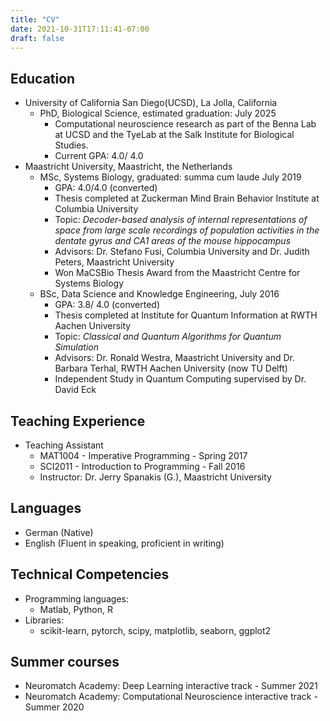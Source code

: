 ```yaml
---
title: "CV"
date: 2021-10-31T17:11:41-07:00
draft: false
---
```


## Education
* University of California San Diego(UCSD), La Jolla, California
  - PhD, Biological Science, estimated graduation:  July 2025
    - Computational neuroscience research as part of the Benna Lab at UCSD and the TyeLab at the Salk Institute for Biological Studies.
    - Current GPA: 4.0/ 4.0
* Maastricht University, Maastricht, the Netherlands
  - MSc, Systems Biology, graduated: summa cum laude July 2019
    - GPA: 4.0/4.0 (converted)
    - Thesis completed at Zuckerman Mind Brain Behavior Institute at Columbia University
    - Topic: _Decoder-based analysis of internal representations of space from large scale recordings of population activities in the dentate gyrus and CA1 areas of the mouse hippocampus_
    - Advisors: Dr. Stefano Fusi, Columbia University and Dr.  Judith Peters, Maastricht University
    - Won MaCSBio Thesis Award from the Maastricht Centre for Systems Biology
  - BSc, Data Science and Knowledge Engineering, July 2016
    - GPA: 3.8/ 4.0 (converted)
    - Thesis completed at Institute for Quantum Information at RWTH Aachen University
    - Topic: _Classical and Quantum Algorithms for Quantum Simulation_
    - Advisors: Dr. Ronald Westra, Maastricht University and Dr. Barbara Terhal, RWTH Aachen University (now TU Delft)
    - Independent Study in Quantum Computing supervised by Dr. David Eck
## Teaching Experience
* Teaching Assistant
  - MAT1004 - Imperative Programming - Spring 2017
  - SCI2011 - Introduction to Programming - Fall 2016
  - Instructor:  Dr. Jerry Spanakis (G.), Maastricht University
## Languages
* German (Native)
* English (Fluent in speaking, proficient in writing)
## Technical Competencies
* Programming languages:
  - Matlab, Python, R
* Libraries:
  - scikit-learn, pytorch, scipy, matplotlib, seaborn, ggplot2
## Summer courses
* Neuromatch Academy: Deep Learning interactive track - Summer 2021
* Neuromatch Academy: Computational Neuroscience interactive track - Summer 2020
